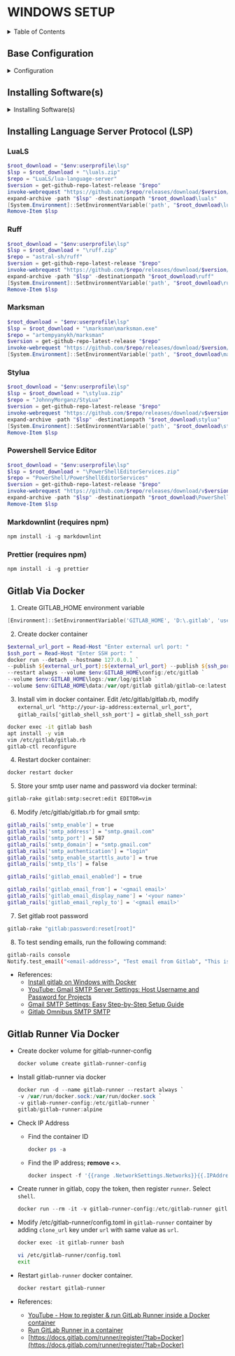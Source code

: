 # WINDOWS SETUP

<details>
<summary>Table of Contents</summary>

- [WINDOWS SETUP](#windows-setup)
  - [Base Configuration](#base-configuration)
    - [Enable powershell script execution](#enable-powershell-script-execution)
    - [File Explorer](#file-explorer)
    - [Settings](#settings)
    - [Add Webpage To Host](#add-webpage-to-host)
    - [Fonts](#fonts)
  - [Installing Software(s)](#installing-softwares)
    - [7-Zip](#7-zip)
    - [Powershell 7](#powershell-7)
    - [Git](#git)
    - [Git - Delta](#git---delta)
    - [NodeJS](#nodejs)
    - [VS Code](#vs-code)
    - [Neovim](#neovim)
    - [PowerToys](#powertoys)
    - [Docker Desktop](#docker-desktop)
  - [Gitlab Via Docker](#gitlab-via-docker)

</details>

## Base Configuration

<details>
<summary>Configuration</summary>

### Enable powershell script execution

```powershell
  # Only For Current Session
Set-ExecutionPolicy -ExecutionPolicy AllSigned -Scope Process

# Always Enable For Current User
Set-ExecutionPolicy Bypass -Scope CurrentUser -Force
```

- References:
  - [Microsoft Docs](https://docs.microsoft.com/en-us/powershell/module/microsoft.powershell.security/set-executionpolicy)
  - [makeuseof](https://www.makeuseof.com/enable-script-execution-policy-windows-powershell/)

### File Explorer

- Option
  - General
    - Open File Explorer to `This PC`.
    - Disable
      - Show recently used files
      - Show frequently used folders
      - Show recommended sections
      - Include account based insights
    - View
      - Enable `Decrease space between items`
      - Enable `Display the full path in the title bar`
      - Select `Show hidden files, folders, and drives`
      - Disable `Hide extensions for known file types`

### Settings

- Open settings
  - Personalization
    - Colors
      - Dark
    - Start
      - Layout: more pins
      - Disable all options
    - Taskbar
      - Disable Copilot, Task View, Widgets
      - Modify 'other system tray icons'
      - Modify 'taskbar behaviors'
  - Apps > Advanced app settings > App execution aliases
    - Disable `python` and `python3`

### Add Webpage To Host

- Open powershell as admin

  ```powershell
  Add-Content -Path $env:windir\System32\drivers\etc\hosts -Value "`n127.0.0.1`tlocalhost" -Force
  ```

### Fonts

- Install fonts for overall use.

```powershell
function get-github-repo-latest-release {
    param(
        [Parameter(Mandatory = $true)][string]$repo
    )
    $url = "https://github.com/" + $repo + "/releases/latest"
    $request = [System.Net.WebRequest]::Create($url)
    $response = $request.GetResponse()
    $realTagUrl = $response.ResponseUri.OriginalString
    $version = $realTagUrl.split('/')[-1].Trim('v')
    return $version
}

$sourcedir   = "$env:userprofile/setup/fonts"

# Font - Fira Code, JetBrainsMono, Caskaydia Cove
$repo = "ryanoasis/nerd-fonts"
$version = get-github-repo-latest-release "$repo"
invoke-webrequest "https://github.com/$repo/releases/download/v$version/JetBrainsMono.zip" `
 -outfile (new-item -path "$sourcedir\JetBrainsMono.zip" -force)

get-childitem -path $sourcedir | foreach {
    expand-archive -path $_.fullname -destinationpath "$sourcedir" -force
}

# Only copy below lines if filter is correct, install manually if unsure.
$destination = (new-object -comobject shell.application).namespace(0x14)
# filter filename that contains `font-`, and does not include NL
get-childitem -path $sourcedir -filter "*font-*" | where-object {$_.name -match "^((?!NL).)*$"} | foreach {
    # install font
    $destination.copyhere($_.fullname,0x10)
}
# filter filename that contains `fontmono-`, and does not include NL
get-childitem -path $sourcedir -filter "*fontmono-*" | where-object {$_.name -match "^((?!NL).)*$"} | foreach {
    # install font
    $destination.copyhere($_.fullname,0x10)
}
remove-item -path "$sourcedir/*" -recurse -force

```

- Install fonts for console. Open powershell as admin.

```powershell
Set-ItemProperty -Path 'HKLM:\SOFTWARE\Microsoft\Windows NT\CurrentVersion\Console\TrueTypeFont' -Name '0000' -Value 'JetBrainsMono Nerd Font Mono'

```

- Open each console (cmd, powershell, etc) and update the font.

- References:
  - https://superuser.com/questions/1347724/how-can-i-add-additional-fonts-to-the-windows-console
  - https://gist.github.com/anthonyeden/0088b07de8951403a643a8485af2709b
  - https://richardspowershellblog.wordpress.com/2008/03/20/special-folders/


</details>


## Installing Software(s)

<details>
<summary>Installing Software(s)</summary>

- Ensure powershell already has this fucntion in powershell profile. If not, copy the function to your current terminal.

  ```powershell
  function get-github-repo-latest-release {
      param(
          [Parameter(Mandatory = $true)][string]$repo
      )
      $url = "https://github.com/" + $repo + "/releases/latest"
      $request = [System.Net.WebRequest]::Create($url)
      $response = $request.GetResponse()
      $realTagUrl = $response.ResponseUri.OriginalString
      $version = $realTagUrl.split('/')[-1].Trim('v')
      return $version
  }
  ```

- List of apps:
  - [x] 7-Zip
  - [x] Powershell 7
  - [x] Git
  - [x] Git - Delta
  - [x] NodeJS
  - [x] VSCode
  - [x] Neovim
  - [x] Docker Desktop
  - [ ] Fastfetch
  - [ ] Wezterm
  - [ ] AutoHotKey
  - [ ] VS Build Tools
  - [ ] VLC
  - [ ] Notepad++
  - [ ] bitwarden
  - [ ] cygwin
  - [ ] clink (cmd)
  - [ ] powertoys
  - [ ] ripgrep
  - [ ] jq
  - [ ] fzf
  - [ ] bat
  - [ ] pyenv (python)
  - [x] uv (python)

### 7-Zip

```powershell
$root_download = "$env:userprofile\setup"
$app = $root_download + "\software\7zip.exe"
$url = 'https://7-zip.org/' + (invoke-webrequest -usebasicparsing -uri 'https://7-zip.org/' `
  | select-object -expandproperty links `
  | where-object {($_.outerhtml -match 'download') -and ($_.href -like "a/*") -and ($_.href -like "*-x64.exe")} `
  | select-object -first 1 | select-object -expandproperty href)
invoke-webrequest $url -outfile (new-item -path "$app" -force)
Start-Process -FilePath $app -Args "/S" -Verb RunAs -Wait
Remove-Item $app
```

### Powershell 7

```powershell
$root_download = "$env:userprofile\setup"
$app = $root_download + "\software\powershell.msi"
$repo = "powershell/powershell"
$version = get-github-repo-latest-release "$repo"
invoke-webrequest "https://github.com/$repo/releases/download/v$version/powershell-$version-win-x64.msi" -outfile (new-item -path "$app" -force)
# iex "& { $(irm https://aka.ms/install-powershell.ps1) } -UseMSI -Quiet"
start-process -filepath "$app" -Args "/quiet /passive ADD_EXPLORER_CONTEXT_MENU_OPENPOWERSHELL=1 ADD_PATH=1" -Wait
Remove-Item $app
```

### Git

```powershell
$root_download = "$env:userprofile\setup"
$app = $root_download + "\software\git.exe"
$repo = "git-for-windows/git"
$version = get-github-repo-latest-release "$repo"
$version = $version -split "\.\D+.+"
$version = $version.split(" ")[0]
$url = "https://github.com/$repo/releases/download/v$version.windows.1/Git-$version-64-bit.exe"
invoke-webrequest "https://github.com/$repo/releases/download/v$version.windows.1/Git-$version-64-bit.exe" -outfile (new-item -path "$app" -force)
start-process -filepath "$app" -args "/VERYSILENT /NORESTART" -wait
[System.Environment]::SetEnvironmentVariable('path', "C:\Program Files\Git\bin;" + [System.Environment]::GetEnvironmentVariable('path', "User"),"User")
Remove-Item $app
```

### Git - Delta

```powershell
$root_download = "$env:userprofile\setup"
$app = $root_download + "\software\delta.zip"
$repo = "dandavison/delta"
$version = get-github-repo-latest-release "$repo"
$url = "https://github.com/$repo/releases/download/$version/delta-$version-x86_64-pc-windows-msvc.zip"
invoke-webrequest $url -outfile (new-item -path "$app" -force)
expand-archive -path "$app" -destinationpath "$env:localappdata"
$temp = get-childitem -path  $env:localappdata -directory -filter "*delta*" | select-object -expandproperty name
rename-item "$env:localappdata\$temp" "$env:localappdata\delta"
[System.Environment]::SetEnvironmentVariable('path', $env:localappdata + "\delta;" + [System.Environment]::GetEnvironmentVariable('path', "User"),"User")
Remove-Item $app
```

### NodeJS

```powershell
$root_download = "$env:userprofile\setup"
$app = $root_download + "\software\node_js.msi"
$url = (invoke-webrequest -usebasicparsing -uri "https://nodejs.org/en" `
  | select-object -expandproperty links `
  | where-object {($_.outerhtml -match "LTS")} `
  | select-object -first 1 `
  | select-object -expandproperty href).replace(".tar.gz", "-x64.msi")
invoke-webrequest "$url" -outfile (new-item -path "$app" -force)
start-process -filepath "msiexec.exe" -args "/i $app /qn /l* $root_download\software\node-log.txt" -wait
Remove-Item $app
```

### VS Code

```powershell
$root_download = "$env:userprofile\setup"
$app = $root_download + "\software\vscode.exe"
invoke-webrequest "https://code.visualstudio.com/sha/download?build=stable&os=win32-x64-user" -outfile (new-item -path "$app" -force)
start-process -filepath "$app" -args "/verysilent /norestart /mergetasks=addcontextmenufiles,addcontextmenufolders,!runcode,!desktopicon" -wait
Remove-Item $app
```

### Neovim

```powershell
$root_download = "$env:userprofile\setup"
$app = $root_download + "\software\neovim.zip"
$repo = "neovim/neovim"
$version = get-github-repo-latest-release "$repo"
invoke-webrequest "https://github.com/$repo/releases/download/v$version/nvim-win64.zip" -outfile (new-item -path "$app" -force)
expand-archive -path "$app" -destinationpath "$env:localappdata"
$temp = get-childitem -path  $env:localappdata -directory -filter "*nvim-win64*" | select-object -expandproperty name
rename-item "$env:localappdata\$temp" "$env:localappdata\neovim"
[System.Environment]::SetEnvironmentVariable('path', $env:localappdata + "\neovim\bin;" + [System.Environment]::GetEnvironmentVariable('path', "User"),"User")
Remove-Item $app
```

### PowerToys

```powershell
$root_download = "$env:userprofile\setup"
$app = $root_download + "\software\powertoys.exe"
$repo = "microsoft/PowerToys"
$version = get-github-repo-latest-release "$repo"
invoke-webrequest "https://github.com/$repo/releases/download/v$version/PowerToysUserSetup-$version-x64.exe" -outfile (new-item -path "$app" -force)
start-process -filepath "$app" -args "/quiet /passive" -wait
Remove-Item $app
```

### Docker Desktop

```powershell
$root_download = "$env:userprofile\setup"
$app = $root_download + "\software\docker.exe"
$url = (invoke-webrequest -usebasicparsing -uri "https://docs.docker.com/desktop/setup/install/windows-install/" | select-object -expandproperty links | where-object {($_.outerhtml -match "amd64")} | select-object -expandproperty href)
invoke-webrequest "$url" -outfile (new-item -path "$app" -force)
start-process -filepath $app -wait install
Remove-Item $app
```
 ### UV (Python)

```powershell
powershell -ExecutionPolicy ByPass -c "irm https://astral.sh/uv/install.ps1 | iex"
```

</details>


## Installing Language Server Protocol (LSP)

### LuaLS

```powershell
$root_download = "$env:userprofile\lsp"
$lsp = $root_download + "\luals.zip"
$repo = "LuaLS/lua-language-server"
$version = get-github-repo-latest-release "$repo"
invoke-webrequest "https://github.com/$repo/releases/download/$version/lua-language-server-$version-win32-x64.zip" -outfile (new-item -path "$lsp" -force)
expand-archive -path "$lsp" -destinationpath "$root_download\luals"
[System.Environment]::SetEnvironmentVariable('path', "$root_download\luals\bin;" + [System.Environment]::GetEnvironmentVariable('path', "User"),"User")
Remove-Item $lsp
```

### Ruff

```powershell
$root_download = "$env:userprofile\lsp"
$lsp = $root_download + "\ruff.zip"
$repo = "astral-sh/ruff"
$version = get-github-repo-latest-release "$repo"
invoke-webrequest "https://github.com/$repo/releases/download/$version/ruff-x86_64-pc-windows-msvc.zip" -outfile (new-item -path "$lsp" -force)
expand-archive -path "$lsp" -destinationpath "$root_download\ruff"
[System.Environment]::SetEnvironmentVariable('path', "$root_download\ruff;" + [System.Environment]::GetEnvironmentVariable('path', "User"),"User")
Remove-Item $lsp
```

### Marksman

```powershell
$root_download = "$env:userprofile\lsp"
$lsp = $root_download + "\marksman\marksman.exe"
$repo = "artempyanykh/marksman"
$version = get-github-repo-latest-release "$repo"
invoke-webrequest "https://github.com/$repo/releases/download/$version/marksman.exe" -outfile (new-item -path "$lsp" -force)
[System.Environment]::SetEnvironmentVariable('path', "$root_download\marksman;" + [System.Environment]::GetEnvironmentVariable('path', "User"),"User")
```

### Stylua

```powershell
$root_download = "$env:userprofile\lsp"
$lsp = $root_download + "\stylua.zip"
$repo = "JohnnyMorganz/StyLua"
$version = get-github-repo-latest-release "$repo"
invoke-webrequest "https://github.com/$repo/releases/download/v$version/stylua-windows-x86_64.zip" -outfile (new-item -path "$lsp" -force)
expand-archive -path "$lsp" -destinationpath "$root_download\stylua"
[System.Environment]::SetEnvironmentVariable('path', "$root_download\stylua;" + [System.Environment]::GetEnvironmentVariable('path', "User"),"User")
Remove-Item $lsp
```

### Powershell Service Editor

```powershell
$root_download = "$env:userprofile\lsp"
$lsp = $root_download + "\PowerShellEditorServices.zip"
$repo = "PowerShell/PowerShellEditorServices"
$version = get-github-repo-latest-release "$repo"
invoke-webrequest "https://github.com/$repo/releases/download/v$version/PowerShellEditorServices.zip" -outfile (new-item -path "$lsp" -force)
expand-archive -path "$lsp" -destinationpath "$root_download\PowerShellEditorServices"
Remove-Item $lsp
```

### Markdownlint (requires npm)

```powershell
npm install -i -g markdownlint
```

### Prettier (requires npm)

```powershell
npm install -i -g prettier
```

## Gitlab Via Docker

1. Create GITLAB_HOME environment variable

  ```powershell
  [Environment]::SetEnvironmentVariable('GITLAB_HOME', 'D:\.gitlab', 'user')
  ```

2. Create docker container

  ```powershell
  $external_url_port = Read-Host "Enter external url port: "
  $ssh_port = Read-Host "Enter SSH port: "
  docker run --detach --hostname 127.0.0.1 `
  --publish ${external_url_port}:${external_url_port} --publish ${ssh_port}:22 --name gitlab `
  --restart always --volume $env:GITLAB_HOME\config:/etc/gitlab `
  --volume $env:GITLAB_HOME\logs:/var/log/gitlab `
  --volume $env:GITLAB_HOME\data:/var/opt/gitlab gitlab/gitlab-ce:latest
  ```

3. Install vim in docker container. Edit /etc/gitlab/gitlab.rb, modify `external_url "http://your-ip-address:external_url_port"`, `gitlab_rails['gitlab_shell_ssh_port'] = gitlab_shell_ssh_port`

  ```bash
  docker exec -it gitlab bash
  apt install -y vim
  vim /etc/gitlab/gitlab.rb
  gitlab-ctl reconfigure
  ```

4. Restart docker container:

  ```powershell
  docker restart docker
  ```

5. Store your smtp user name and password via docker terminal:

  ```bash
  gitlab-rake gitlab:smtp:secret:edit EDITOR=vim  
  ```

6. Modify /etc/gitlab/gitlab.rb for gmail smtp:

  ```bash
  gitlab_rails['smtp_enable'] = true
  gitlab_rails['smtp_address'] = "smtp.gmail.com"
  gitlab_rails['smtp_port'] = 587
  gitlab_rails['smtp_domain'] = "smtp.gmail.com"
  gitlab_rails['smtp_authentication'] = "login"
  gitlab_rails['smtp_enable_starttls_auto'] = true
  gitlab_rails['smtp_tls'] = false

  gitlab_rails['gitlab_email_enabled'] = true

  gitlab_rails['gitlab_email_from'] = '<gmail email>'
  gitlab_rails['gitlab_email_display_name'] = '<your name>'
  gitlab_rails['gitlab_email_reply_to'] = '<gmail email>'
```

7. Set gitlab root password

  ```bash
  gitlab-rake "gitlab:password:reset[root]"
  ```

8. To test sending emails, run the following command:

  ```bash
  gitlab-rails console
  Notify.test_email("<email-address>", "Test email from Gitlab", "This is a test email from Gitlab!").deliver_now
  ```

- References:
  - [Install gitlab on Windows with Docker](https://stackoverflow.com/a/66357935)
  - [YouTube: Gmail SMTP Server Settings: Host Username and Password for Projects](https://www.youtube.com/watch?v=I9x0w8cjR_o)
  - [Gmail SMTP Settings: Easy Step-by-Step Setup Guide](https://www.gmass.co/blog/gmail-smtp/)
  - [Gitlab Omnibus SMTP SMTP](https://docs.gitlab.com/omnibus/settings/smtp.html)

## Gitlab Runner Via Docker

- Create docker volume for gitlab-runner-config

  ```powershell
  docker volume create gitlab-runner-config
  ```

- Install gitlab-runner via docker

  ```powershell
  docker run -d --name gitlab-runner --restart always `
  -v /var/run/docker.sock:/var/run/docker.sock `
  -v gitlab-runner-config:/etc/gitlab-runner `
  gitlab/gitlab-runner:alpine
  ```

- Check IP Address
  - Find the container ID

    ```powershell
    docker ps -a
    ```

  - Find the IP address; __remove `<` `>`__.

    ``` powershell
    docker inspect -f '{{range .NetworkSettings.Networks}}{{.IPAddress}}{{end}}' <container id>
    ```

- Create runner in gitlab, copy the token, then register `runner`. Select `shell`.

  ```powershell
  docker run --rm -it -v gitlab-runner-config:/etc/gitlab-runner gitlab/gitlab-runner:alpine register
  ```

- Modify /etc/gitlab-runner/config.toml in `gitlab-runner` container by adding `clone_url` key under `url` with same value as `url`.

  ```powershell
  docker exec -it gitlab-runner bash
  ```

  ```bash
  vi /etc/gitlab-runner/config.toml
  exit
  ```

- Restart `gitlab-runner` docker container.

  ```powershell
  docker restart gitlab-runner
  ```

- References:
  - [YouTube - How to register & run GitLab Runner inside a Docker container](https://www.youtube.com/watch?v=JLdPiq0owUM)
  - [Run GitLab Runner in a container](https://docs.gitlab.com/runner/install/docker.html)
  - [https://docs.gitlab.com/runner/register/?tab=Docker](https://docs.gitlab.com/runner/register/?tab=Docker)
